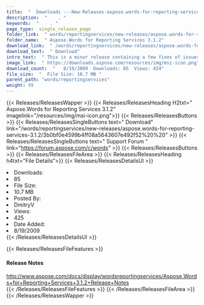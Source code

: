 ```yaml
---
title:  "  Downloads ---New-Releases-aspose.words-for-reporting-services-3.1.2 . " 
description:  "    . " 
keywords:  "    . " 
page_type:  single_release_page
folder_link:  " words/reportingservices/new-releases/aspose.words-for-reporting-services-3.1.2/"
folder_name:  " Aspose.Words for Reporting Services 3.1.2"
download_link:  " /words/reportingservices/new-releases/aspose.words-for-reporting-services-3.1.2/3b0bf0e4599b4ff08a5643607e492f52"
download_text:  " Download"
intro_text:  " This is a minor release containing a few fixes of issues reported by our custome..."
image_link:  " https://downloads.aspose.com/resources/img/msi-icon.png"
download_count:  "   8/19/2009  Downloads: 85  Views: 424"
file_size:  "  File Size: 10.7 MB "
parent_path: "words/reportingservices"
weight: 99 
---
```


{{< Releases/ReleasesWapper >}}
  {{< Releases/ReleasesHeading H2txt=" Aspose.Words for Reporting Services 3.1.2" imagelink="/resources/img/msi-icon.png">}}
  {{< Releases/ReleasesButtons >}}
    {{< Releases/ReleasesSingleButtons text=" Download" link="/words/reportingservices/new-releases/aspose.words-for-reporting-services-3.1.2/3b0bf0e4599b4ff08a5643607e492f52%20%20" >}}
    {{< Releases/ReleasesSingleButtons text=" Support Forum " link="https://forum.aspose.com/c/words" >}}
  {{< Releases/ReleasesButtons >}}
  {{< Releases/ReleasesFileArea >}}
    {{< Releases/ReleasesHeading h4txt="File Details">}}
    {{< Releases/ReleasesDetailsUl >}}
             <li>Downloads:</li><li>85</li><li>File Size:</li><li>10.7 MB</li><li>Posted By:</li><li>DmitryV</li><li>Views:</li><li>425</li><li>Date Added:</li><li>8/19/2009</li>
    {{< /Releases/ReleasesDetailsUl >}}

  {{< Releases/ReleasesFileFeatures >}}
      <h4>Release Notes</h4><div><a href="http://www.aspose.com/docs/display/wordsreportingservices/Aspose.Words+for+Reporting+Services+3.1.2+Release+Notes">http://www.aspose.com/docs/display/wordsreportingservices/Aspose.Words+for+Reporting+Services+3.1.2+Release+Notes</a></div>
  {{< /Releases/ReleasesFileFeatures >}}
 {{< /Releases/ReleasesFileArea >}}
{{< /Releases/ReleasesWapper >}}


